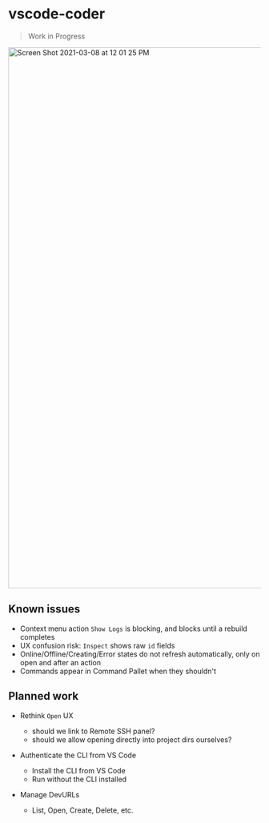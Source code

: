

# vscode-coder

> Work in Progress

<img width="1081" alt="Screen Shot 2021-03-08 at 12 01 25 PM" src="https://user-images.githubusercontent.com/7585078/110361753-0cedc400-8006-11eb-826f-214bfb3dfc6c.png">

## Known issues

- Context menu action `Show Logs` is blocking, and blocks until a rebuild completes
- UX confusion risk: `Inspect` shows raw `id` fields
- Online/Offline/Creating/Error states do not refresh automatically, only on open and after an action
- Commands appear in Command Pallet when they shouldn't

## Planned work

- Rethink `Open` UX
  - should we link to Remote SSH panel?
  - should we allow opening directly into project dirs ourselves?

- Authenticate the CLI from VS Code
  - Install the CLI from VS Code
  - Run without the CLI installed

- Manage DevURLs
  - List, Open, Create, Delete, etc.
